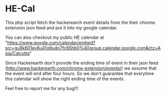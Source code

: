 HE-Cal
======

This php script fetch the hackerearch event details from the their chrome extension json feed and put it into my google calendar.

You can also checkout my public HE calendar at "https://www.google.com/calendar/embed?src=gu8k601ev6u41q9udo7fc65hb0%40group.calendar.google.com&ctz=Asia/Calcutta"
	

Since Hackerearth don't provide the ending time of event in their json feed (http://www.hackerearth.com/chrome-extension/events/) we assume that the event will end after four hours. So we don't guarantee that everytime this calendar will show the right ending time of the events.

Feel free to report me for any bug!!!


 
